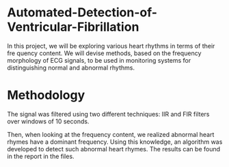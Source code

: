 # Automated-Detection-of-Ventricular-Fibrillation
In this project, we will be exploring various heart rhythms in terms of their fre quency content. We will devise methods, based on the frequency morphology of ECG  signals, to be used in monitoring systems for distinguishing normal and abnormal  rhythms.

# Methodology

The signal was filtered using two different techniques: IIR and FIR filters over windows of 10 seconds.

Then, when looking at the frequency content, we realized abnormal heart rhymes have a dominant frequency. Using this knowledge, an algorithm was developed to detect such abnormal heart rhymes.
The results can be found in the report in the files.
